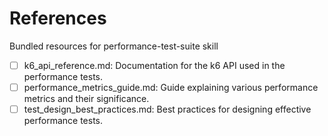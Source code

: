 # References

Bundled resources for performance-test-suite skill

- [ ] k6_api_reference.md: Documentation for the k6 API used in the performance tests.
- [ ] performance_metrics_guide.md: Guide explaining various performance metrics and their significance.
- [ ] test_design_best_practices.md: Best practices for designing effective performance tests.
